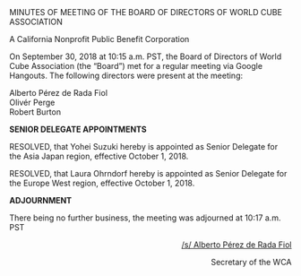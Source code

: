 <div class="text-center">
MINUTES OF MEETING OF THE BOARD OF DIRECTORS OF WORLD CUBE ASSOCIATION

A California Nonprofit Public Benefit Corporation
</div>

On September 30, 2018 at 10:15 a.m. PST, the Board of Directors of World Cube Association (the “Board”) met for a regular meeting via Google Hangouts. The following directors were present at the meeting:

<div class="text-center">
Alberto Pérez de Rada Fiol <br>
Olivér Perge <br>
Robert Burton <br>
</div>

<b class="text-center">SENIOR DELEGATE APPOINTMENTS</b>

RESOLVED, that Yohei Suzuki hereby is appointed as Senior Delegate for the Asia Japan region, effective October 1, 2018.

RESOLVED, that Laura Ohrndorf hereby is appointed as Senior Delegate for the Europe West region, effective October 1, 2018.

<b class="text-center">ADJOURNMENT</b>

There being no further business, the meeting was adjourned at 10:17 a.m. PST

<div style="text-align: right;">
<span style="text-decoration: underline;">/s/ Alberto Pérez de Rada Fiol</span>

Secretary of the WCA
</div>

